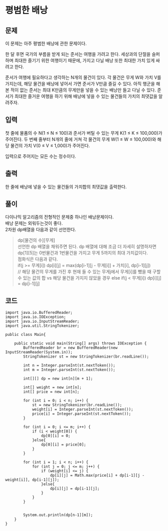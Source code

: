 
# 평범한 배낭 
 
## 문제
이 문제는 아주 평범한 배낭에 관한 문제이다.

한 달 후면 국가의 부름을 받게 되는 준서는 여행을 가려고 한다. 세상과의 단절을 슬퍼하며 최대한 즐기기 위한 여행이기 때문에, 가지고 다닐 배낭 또한 최대한 가치 있게 싸려고 한다.

준서가 여행에 필요하다고 생각하는 N개의 물건이 있다. 각 물건은 무게 W와 가치 V를 가지는데, 해당 물건을 배낭에 넣어서 가면 준서가 V만큼 즐길 수 있다. 아직 행군을 해본 적이 없는 준서는 최대 K만큼의 무게만을 넣을 수 있는 배낭만 들고 다닐 수 있다. 준서가 최대한 즐거운 여행을 하기 위해 배낭에 넣을 수 있는 물건들의 가치의 최댓값을 알려주자.

## 입력
첫 줄에 물품의 수 N(1 ≤ N ≤ 100)과 준서가 버틸 수 있는 무게 K(1 ≤ K ≤ 100,000)가 주어진다. 두 번째 줄부터 N개의 줄에 거쳐 각 물건의 무게 W(1 ≤ W ≤ 100,000)와 해당 물건의 가치 V(0 ≤ V ≤ 1,000)가 주어진다.

입력으로 주어지는 모든 수는 정수이다.

## 출력
한 줄에 배낭에 넣을 수 있는 물건들의 가치합의 최댓값을 출력한다.

## 풀이  
다이나믹 알고리즘의 전형적인 문제중 하나인 배낭문제이다.  
배낭 문제는 외워두는것이 좋다.  
2차원 dp배열을 다음과 같이 선언한다.  
> dp[물건의 수][무게]  
선언한 dp 배열을 채워주면 된다. dp 배열에 대해 조금 더 자세히 설명하자면 dp[1][5]는 0번물건과 1번물건을 가지고 무게 5까지의 최대 가치값이다.  
점화식은 다음과 같다.  
if(j >= 무게[i])
dp[i][j] = max(dp[i-1][j - 무게[i]] + 가치[i], dp[i-1][j])  
// 해당 물건의 무게를 가진 후 현재 들 수 있는 무게j에서 무게[i]를 뺐을 때 구할수 있는 값의 합 vs 해당 물건을 가지지 않았을 경우
else if(j < 무게[i])
dp[i][j] = dp[i-1][j]

## 코드
```
import java.io.BufferedReader;
import java.io.IOException;
import java.io.InputStreamReader;
import java.util.StringTokenizer;

public class Main{

    public static void main(String[] args) throws IOException {
        BufferedReader br = new BufferedReader(new InputStreamReader(System.in));
        StringTokenizer st = new StringTokenizer(br.readLine());

        int n = Integer.parseInt(st.nextToken());
        int m = Integer.parseInt(st.nextToken());

        int[][] dp = new int[n][m + 1];

        int[] weight = new int[n];
        int[] price = new int[n];

        for (int i = 0; i < n; i++) {
            st = new StringTokenizer(br.readLine());
            weight[i] = Integer.parseInt(st.nextToken());
            price[i] = Integer.parseInt(st.nextToken());
        }

        for (int i = 0; i <= m; i++) {
            if (i < weight[0]) {
                dp[0][i] = 0;
            }else{
                dp[0][i] = price[0];
            }
        }

        for (int i = 1; i < n; i++) {
            for (int j = 0; j <= m; j++) {
                if (weight[i] <= j) {
                    dp[i][j] = Math.max(price[i] + dp[i-1][j - weight[i]], dp[i-1][j]);
                }else{
                    dp[i][j] = dp[i-1][j];
                }
            }
        }


        System.out.println(dp[n-1][m]);
    }
}
```
